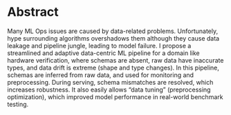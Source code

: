 # Abstract

Many ML Ops issues are caused by data-related problems. Unfortunately, hype surrounding algorithms overshadows them although they cause data leakage and pipeline jungle, leading to model failure. I propose a streamlined and adaptive data-centric ML pipeline for a domain like hardware verification, where schemas are absent, raw data have inaccurate types, and data drift is extreme (shape and type changes). In this pipeline, schemas are inferred from raw data, and used for monitoring and preprocessing. During serving, schema mismatches are resolved, which increases robustness. It also easily allows “data tuning” (preprocessing optimization), which improved model performance in real-world benchmark testing.